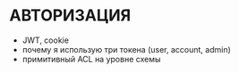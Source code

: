 # АВТОРИЗАЦИЯ

- JWT, cookie
- почему я использую три токена (user, account, admin)
- примитивный ACL на уровне схемы